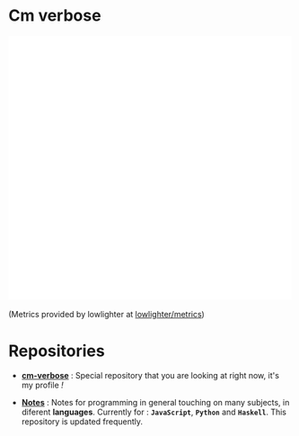 # Cm verbose

![Metrics](https://github.com/cm-verbose/cm-verbose/blob/main/github-metrics.svg)

(Metrics provided by lowlighter at [lowlighter/metrics](https://github.com/lowlighter/metrics))

# Repositories

- **[cm-verbose](https://github.com/cm-verbose/cm-verbose)** : Special repository that you are looking at right now, it's my profile *!*

- **[Notes](https://github.com/cm-verbose/Notes)** : Notes for programming in general touching on many subjects, in diferent **languages**. Currently for : **`JavaScript`**, **`Python`** and **`Haskell`**. This repository is updated frequently. 
